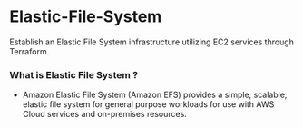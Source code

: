 # Elastic-File-System
Establish an Elastic File System infrastructure utilizing EC2 services through Terraform.

### What is Elastic File System ?
  - Amazon Elastic File System (Amazon EFS) provides a simple, scalable, elastic file system for general purpose workloads for use with AWS Cloud
services and on-premises resources.




